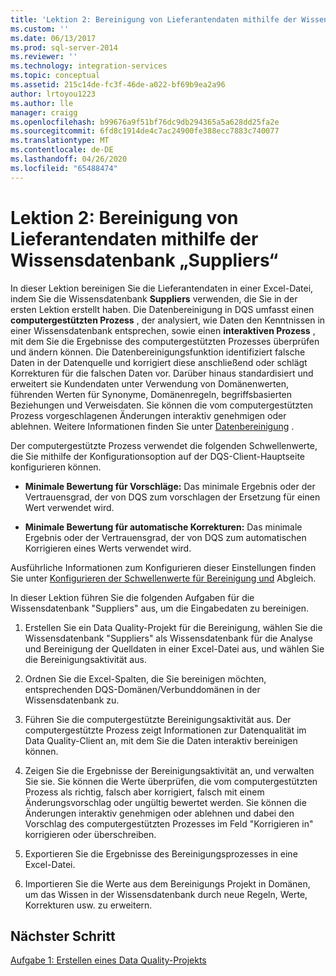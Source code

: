 ```yaml
---
title: 'Lektion 2: Bereinigung von Lieferantendaten mithilfe der Wissensdatenbank "Suppliers" | Microsoft-Dokumentation'
ms.custom: ''
ms.date: 06/13/2017
ms.prod: sql-server-2014
ms.reviewer: ''
ms.technology: integration-services
ms.topic: conceptual
ms.assetid: 215c14de-fc3f-46de-a022-bf69b9ea2a96
author: lrtoyou1223
ms.author: lle
manager: craigg
ms.openlocfilehash: b99676a9f51bf76dc9db294365a5a628dd25fa2e
ms.sourcegitcommit: 6fd8c1914de4c7ac24900fe388ecc7883c740077
ms.translationtype: MT
ms.contentlocale: de-DE
ms.lasthandoff: 04/26/2020
ms.locfileid: "65488474"
---
```

# <a name="lesson-2-cleansing-supplier-data-using-the-suppliers-knowledge-base"></a>Lektion 2: Bereinigung von Lieferantendaten mithilfe der Wissensdatenbank „Suppliers“
  In dieser Lektion bereinigen Sie die Lieferantendaten in einer Excel-Datei, indem Sie die Wissensdatenbank **Suppliers** verwenden, die Sie in der ersten Lektion erstellt haben. Die Datenbereinigung in DQS umfasst einen **computergestützten Prozess** , der analysiert, wie Daten den Kenntnissen in einer Wissensdatenbank entsprechen, sowie einen **interaktiven Prozess** , mit dem Sie die Ergebnisse des computergestützten Prozesses überprüfen und ändern können. Die Datenbereinigungsfunktion identifiziert falsche Daten in der Datenquelle und korrigiert diese anschließend oder schlägt Korrekturen für die falschen Daten vor. Darüber hinaus standardisiert und erweitert sie Kundendaten unter Verwendung von Domänenwerten, führenden Werten für Synonyme, Domänenregeln, begriffsbasierten Beziehungen und Verweisdaten. Sie können die vom computergestützten Prozess vorgeschlagenen Änderungen interaktiv genehmigen oder ablehnen. Weitere Informationen finden Sie unter [Datenbereinigung](https://msdn.microsoft.com/library/gg524800.aspx) .  
  
 Der computergestützte Prozess verwendet die folgenden Schwellenwerte, die Sie mithilfe der Konfigurationsoption auf der DQS-Client-Hauptseite konfigurieren können.  
  
-   **Minimale Bewertung für Vorschläge:** Das minimale Ergebnis oder der Vertrauensgrad, der von DQS zum vorschlagen der Ersetzung für einen Wert verwendet wird.  
  
-   **Minimale Bewertung für automatische Korrekturen:** Das minimale Ergebnis oder der Vertrauensgrad, der von DQS zum automatischen Korrigieren eines Werts verwendet wird.  
  
 Ausführliche Informationen zum Konfigurieren dieser Einstellungen finden Sie unter [Konfigurieren der Schwellenwerte für Bereinigung und](https://msdn.microsoft.com/library/hh510415.aspx) Abgleich.  
  
 In dieser Lektion führen Sie die folgenden Aufgaben für die Wissensdatenbank "Suppliers" aus, um die Eingabedaten zu bereinigen.  
  
1.  Erstellen Sie ein Data Quality-Projekt für die Bereinigung, wählen Sie die Wissensdatenbank "Suppliers" als Wissensdatenbank für die Analyse und Bereinigung der Quelldaten in einer Excel-Datei aus, und wählen Sie die Bereinigungsaktivität aus.  
  
2.  Ordnen Sie die Excel-Spalten, die Sie bereinigen möchten, entsprechenden DQS-Domänen/Verbunddomänen in der Wissensdatenbank zu.  
  
3.  Führen Sie die computergestützte Bereinigungsaktivität aus. Der computergestützte Prozess zeigt Informationen zur Datenqualität im Data Quality-Client an, mit dem Sie die Daten interaktiv bereinigen können.  
  
4.  Zeigen Sie die Ergebnisse der Bereinigungsaktivität an, und verwalten Sie sie. Sie können die Werte überprüfen, die vom computergestützten Prozess als richtig, falsch aber korrigiert, falsch mit einem Änderungsvorschlag oder ungültig bewertet werden. Sie können die Änderungen interaktiv genehmigen oder ablehnen und dabei den Vorschlag des computergestützten Prozesses im Feld "Korrigieren in" korrigieren oder überschreiben.  
  
5.  Exportieren Sie die Ergebnisse des Bereinigungsprozesses in eine Excel-Datei.  
  
6.  Importieren Sie die Werte aus dem Bereinigungs Projekt in Domänen, um das Wissen in der Wissensdatenbank durch neue Regeln, Werte, Korrekturen usw. zu erweitern.  
  
## <a name="next-step"></a>Nächster Schritt  
 [Aufgabe 1: Erstellen eines Data Quality-Projekts](../../2014/tutorials/task-1-creating-a-data-quality-project.md)  
  
  
